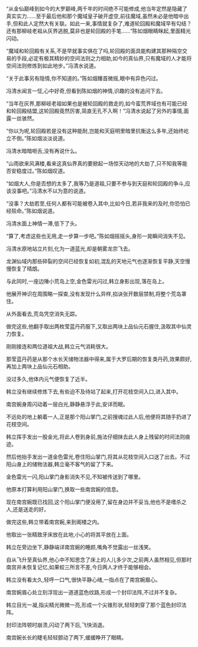 
“从金仙巅峰到如今的大罗巅峰,两千年的时间绝不可能修成,他当年定然是隐藏了真实实力……至于最后他和那个魔域皇子破开虚空,前往魔域,虽然未必是他暗中出手,但和此人定然大有关联。如此一来,事情就复杂了,难道轮回殿和魔域早有勾结？还有那柳岐老祖从灰界逃脱,莫非也是轮回殿的手笔……”陈如烟眼睛眯起,里面精光闪动。

“魔域和轮回殿有关系,不是早就事实俱在了吗,轮回殿的面具能构建其那种隔空交易的手段,必定有极其精妙的空间法则之力相助,如今的真仙界,只有魔域的人才能将空间法则修炼到如此地步。”冯清水说道。

“关于此事另有隐情,你不知道的。”陈如烟臻首微摇,眼中有异色闪过。

冯清水闻言一怔,心中好奇,但看到陈如烟的神情,识趣的没有追问下去。

“当年在灰界,那柳岐老祖如果也是被轮回殿的救走的,如今蛮荒界域也有可能已经和轮回殿结盟,这轮回殿竟然厉害,简直无孔不入啊！”冯清水说起了另外的事情,面露一丝骇然。

“你以为呢,轮回殿若是没有这种能耐,岂能和天庭明里暗里抗衡这么多年,还始终屹立不倒。”陈如烟淡淡说道。

冯清水暗暗咂舌,没有再说什么。

“山雨欲来风满楼,看来这真仙界真的要掀起一场惊天动地的大劫了,只不知我等能否安稳度过。”陈如烟叹道。

“如烟大人,你是否想的太多了,我等乃是道祖,只要不参与到天庭和轮回殿的争斗,应该没事吧。”冯清水不以为意的说道。

“没事？大劫若至,任何人都有可能被卷入其中,比如今日,若非我来的及时,你恐怕已经殒命。”陈如烟说道。

冯清水面上神情一滞,低下了头。

“算了,考虑这些也无用,走一步算一步吧。”陈如烟摇摇头,身形一晃瞬间消失不见。

冯清水原地站立片刻,化为一道蓝光,却是朝雾龙宗飞去。

龙渊仙域内那些碎裂的空间已经恢复如初,混乱的天地元气也逐渐恢复平静,天空慢慢恢复了晴朗。

与此同时,一座边陲小荒岛上空,金色雷光闪过,韩立身影出现,落在岛上。

他展开神识在周围略一探查,没有发现什么异样,掐诀张开数层禁制,将整个荒岛罩住。

从外面看去,荒岛凭空消失无踪。

做完这些,他翻手取出两枚莹蓝丹药服下,又取出两块上品仙元石握住,汲取其中仙灵力恢复。

刚刚接连和两位道祖大战,韩立元气消耗很大。

那莹蓝丹药是从那个水长天储物法器中得来,属于大罗后期的恢复类丹药,效果颇好,再加上两块上品仙元石相助。

没过多久,他体内元气便恢复了近半。

韩立没有继续修炼下去,有些迫不及待站了起来,打开花枝空间入口,进入其中。

南宫婉身周闪动着一层白光,静静悬浮于此,安详而眠。

不远处的地上躺着一人,正是那个阳山掌门,之前搜魂过此人后,他便将其随手扔进了花枝空间。

韩立挥手发出一股金光,将此人卷到身前,施法仔细抹去此人身上残留的时间法则痕迹。

然后他抬手发出一道金色雷光,卷住阳山掌门,将其从花枝空间入口送了出去。不过阳山身上的储物法器,韩立毫不客气的留了下来。

金色雷光一闪,阳山掌门身影消失不见,不知被传送到了哪里。

他原本打算利用阳山掌门,换取一些南宫婉的信息。

现在南宫婉既已找回,这个阳山掌门便没用了,留在身边并不妥当,他也不是嗜杀之人,还是送走的好。

做完这些,韩立带着南宫婉,来到阁楼之内。

他取出一张精致牙床放在此地,小心的将其平放在上面。

韩立在旁边坐下,静静端详南宫婉的睡颜,嘴角不觉露出一丝浅笑。

自从飞升至真仙界,他心中不知思念了床上的人儿多少次,之前两人虽然相见,但那时南宫并未恢复记忆,如果蛟三所言不差,今日两人才终于能够相会。

韩立没有看太久,轻呼一口气,很快平静心绪,一指点在了南宫婉眉心。

南宫婉眉心处立刻浮现出一道道蓝色纹路,形成一个封印法阵,不过并不复杂。

韩立目光一凝,指尖精光微微一亮,形成一个尖锥形状,轻轻刺穿了那个蓝色封印法阵。

封印法阵顿时崩溃,闪动了两下后,飞快消退。

南宫婉长长的睫毛轻轻颤动了两下,缓缓睁开了眼睛。